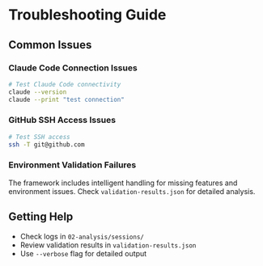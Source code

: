 # Troubleshooting Guide

## Common Issues

### Claude Code Connection Issues
```bash
# Test Claude Code connectivity
claude --version
claude --print "test connection"
```

### GitHub SSH Access Issues
```bash
# Test SSH access
ssh -T git@github.com
```

### Environment Validation Failures
The framework includes intelligent handling for missing features and environment issues. Check `validation-results.json` for detailed analysis.

## Getting Help

- Check logs in `02-analysis/sessions/`
- Review validation results in `validation-results.json`  
- Use `--verbose` flag for detailed output
